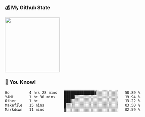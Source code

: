 ### :moneybag: My Github State

<img height="180em" src="https://github-readme-stats.vercel.app/api?username=G-Asura&show_icons=true&hide_border=true&count_private=true&include_all_commits=true" />

### :pill: You Know!
<!--START_SECTION:waka-->

```text
Go         4 hrs 28 mins   ██████████████▓░░░░░░░░░░   58.89 %
YAML       1 hr 30 mins    █████░░░░░░░░░░░░░░░░░░░░   19.94 %
Other      1 hr            ███▒░░░░░░░░░░░░░░░░░░░░░   13.22 %
Makefile   15 mins         █░░░░░░░░░░░░░░░░░░░░░░░░   03.50 %
Markdown   11 mins         ▓░░░░░░░░░░░░░░░░░░░░░░░░   02.59 %
```

<!--END_SECTION:waka-->

<!--
**G-Asura/G-Asura** is a ✨ _special_ ✨ repository because its `README.md` (this file) appears on your GitHub profile.

Here are some ideas to get you started:

- 🔭 I’m currently working on ...
- 🌱 I’m currently learning ...
- 👯 I’m looking to collaborate on ...
- 🤔 I’m looking for help with ...
- 💬 Ask me about ...
- 📫 How to reach me: ...
- 😄 Pronouns: ...
- ⚡ Fun fact: ...
-->
